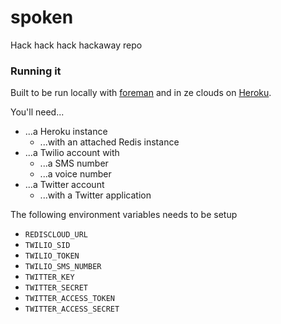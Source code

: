 spoken
======

Hack hack hack hackaway repo


### Running it

Built to be run locally with [foreman](https://github.com/ddollar/foreman) and in ze clouds on [Heroku](http://heroku.com/).

You'll need...
* ...a Heroku instance
   * ...with an attached Redis instance
* ...a Twilio account with
   * ...a SMS number
   * ...a voice number
* ...a Twitter account
   * ...with a Twitter application

The following environment variables needs to be setup

* `REDISCLOUD_URL`
* `TWILIO_SID`
* `TWILIO_TOKEN`
* `TWILIO_SMS_NUMBER`
* `TWITTER_KEY`
* `TWITTER_SECRET`
* `TWITTER_ACCESS_TOKEN`
* `TWITTER_ACCESS_SECRET`
